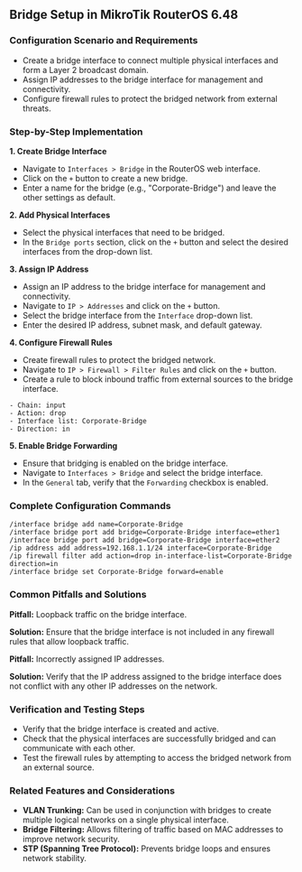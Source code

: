 ## Bridge Setup in MikroTik RouterOS 6.48

### Configuration Scenario and Requirements

- Create a bridge interface to connect multiple physical interfaces and form a Layer 2 broadcast domain.
- Assign IP addresses to the bridge interface for management and connectivity.
- Configure firewall rules to protect the bridged network from external threats.

### Step-by-Step Implementation

**1. Create Bridge Interface**

- Navigate to `Interfaces > Bridge` in the RouterOS web interface.
- Click on the `+` button to create a new bridge.
- Enter a name for the bridge (e.g., "Corporate-Bridge") and leave the other settings as default.

**2. Add Physical Interfaces**

- Select the physical interfaces that need to be bridged.
- In the `Bridge ports` section, click on the `+` button and select the desired interfaces from the drop-down list.

**3. Assign IP Address**

- Assign an IP address to the bridge interface for management and connectivity.
- Navigate to `IP > Addresses` and click on the `+` button.
- Select the bridge interface from the `Interface` drop-down list.
- Enter the desired IP address, subnet mask, and default gateway.

**4. Configure Firewall Rules**

- Create firewall rules to protect the bridged network.
- Navigate to `IP > Firewall > Filter Rules` and click on the `+` button.
- Create a rule to block inbound traffic from external sources to the bridge interface.

```
- Chain: input
- Action: drop
- Interface list: Corporate-Bridge
- Direction: in
```

**5. Enable Bridge Forwarding**

- Ensure that bridging is enabled on the bridge interface.
- Navigate to `Interfaces > Bridge` and select the bridge interface.
- In the `General` tab, verify that the `Forwarding` checkbox is enabled.

### Complete Configuration Commands

```
/interface bridge add name=Corporate-Bridge
/interface bridge port add bridge=Corporate-Bridge interface=ether1
/interface bridge port add bridge=Corporate-Bridge interface=ether2
/ip address add address=192.168.1.1/24 interface=Corporate-Bridge
/ip firewall filter add action=drop in-interface-list=Corporate-Bridge direction=in
/interface bridge set Corporate-Bridge forward=enable
```

### Common Pitfalls and Solutions

**Pitfall:** Loopback traffic on the bridge interface.

**Solution:** Ensure that the bridge interface is not included in any firewall rules that allow loopback traffic.

**Pitfall:** Incorrectly assigned IP addresses.

**Solution:** Verify that the IP address assigned to the bridge interface does not conflict with any other IP addresses on the network.

### Verification and Testing Steps

- Verify that the bridge interface is created and active.
- Check that the physical interfaces are successfully bridged and can communicate with each other.
- Test the firewall rules by attempting to access the bridged network from an external source.

### Related Features and Considerations

- **VLAN Trunking:** Can be used in conjunction with bridges to create multiple logical networks on a single physical interface.
- **Bridge Filtering:** Allows filtering of traffic based on MAC addresses to improve network security.
- **STP (Spanning Tree Protocol):** Prevents bridge loops and ensures network stability.